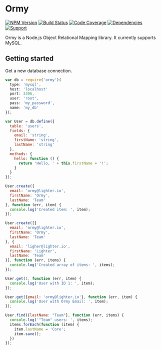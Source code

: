 # Ormy

[![NPM Version](https://badge.fury.io/js/ormy.png)](http://badge.fury.io/js/ormy)
[![Build Status](https://travis-ci.org/zerious/ormy.png?branch=master)](https://travis-ci.org/zerious/ormy)
[![Code Coverage](https://coveralls.io/repos/zerious/ormy/badge.png?branch=master)](https://coveralls.io/r/zerious/ormy)
[![Dependencies](https://david-dm.org/zerious/ormy.png?theme=shields.io)](https://david-dm.org/zerious/ormy)
[![Support](http://img.shields.io/gittip/zerious.png)](https://www.gittip.com/zerious/)

Ormy is a Node.js Object Relational Mapping library. It currently supports
MySQL.

## Getting started

Get a new database connection.

```javascript
var db = require('ormy')(
  type: 'mysql',
  host: 'localhost'
  port: 3306,
  user: 'root',
  pass: 'my_password',
  name: 'my_db'
});

var User = db.define({
  table: 'users',
  fields: {
    email: 'string',
    firstName: 'string',
    lastName: 'string'
  },
  methods: {
    hello: function () {
      return 'Hello, ' + this.firstName + '!';
    }
  }
});

User.create({
  email: 'ormy@lighter.io',
  firstName: 'Ormy',
  lastName: 'Team'
}, function (err, item) {
  console.log('Created item: ', item);
});

User.create([{
  email: 'ormy@lighter.io',
  firstName: 'Ormy',
  lastName: 'Team'
}, {
  email: 'ligher@lighter.io',
  firstName: 'Lighter',
  lastName: 'Team'
}], function (err, items) {
  console.log('Created array of items: ', items);
});

User.get(1, function (err, item) {
  console.log('User with ID 1: ', item);
});

User.get({email: 'ormy@lighter.io'}, function (err, item) {
  console.log('User with Ormy Email: ', item);
});

User.find({lastName: "Team"}, function (err, items) {
  console.log('"Team" users: ', items);
  items.forEach(function (item) {
    item.lastName = 'Core';
    item.save();
  })
});


```
